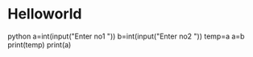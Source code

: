 # Helloworld
python
a=int(input("Enter no1 "))
b=int(input("Enter no2 "))
temp=a
a=b
print(temp)
print(a)

